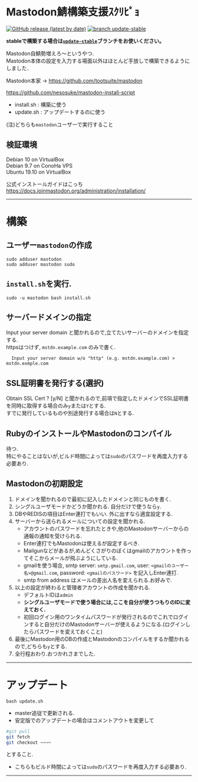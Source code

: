 # Mastodon鯖構築支援ｽｸﾘﾋﾟｮ  
[![GitHub release (latest by date)](https://img.shields.io/github/v/release/nesosuke/mastodon-install-script)][releases]
[![branch update-stable](https://img.shields.io/badge/branch-update--stable-blueviolet)][update-stable]  

[releases]: https://github.com/nesosuke/mastodon-install-script/releases
[update-stable]: https://github.com/nesosuke/mastodon-install-script/tree/update-stable  

**stableで構築する場合は[`update-stable`](https://github.com/nesosuke/mastodon-install-script/tree/update-stable)ブランチをお使いください。**

Mastodon自鯖勢増えろ～というやつ.  
Mastodon本体の設定を入力する場面以外はほとんど手放しで構築できるようにしました．  

Mastodon本家
→ <https://github.com/tootsuite/mastodon>

<https://github.com/nesosuke/mastodon-install-script>

- install.sh : 構築に使う  
- update.sh  : アップデートするのに使う  

(注)どちらも`mastodon`ユーザーで実行すること  

## 検証環境  
Debian 10 on VirtualBox  
Debian 9.7 on ConoHa VPS  
Ubuntu 19.10 on VirtualBox  

公式インストールガイドはこっち
<https://docs.joinmastodon.org/administration/installation/>  

---  
# 構築
  
## ユーザー`mastodon`の作成  
  ```  
  sudo adduser mastodon
  sudo adduser mastodon sudo
  ``` 

## `install.sh`を実行.  
  ```  
  sudo -u mastodon bash install.sh
  ```  

## サーバードメインの指定
Input your server domain と聞かれるので,立てたいサーバーのドメインを指定する.  
httpsはつけず, `mstdn.example.com` のみで書く.   

```  
  Input your server domain w/o "http" (e.g. mstdn.example.com) > mstdn.exmple.com
```  

## SSL証明書を発行する(選択)
Obtain SSL Cert ? [y/N] と聞かれるので,前項で指定したドメインでSSL証明書を同時に取得する場合のみ`y`または`Y`とする.  
  すでに発行しているものや別途発行する場合は`N`とする.  

## RubyのインストールやMastodonのコンパイル
待つ.     
特にやることはないが,ビルド時間によっては`sudo`のパスワードを再度入力する必要あり.  

## Mastodonの初期設定  
1. ドメインを聞かれるので最初に記入したドメインと同じものを書く.  
1. シングルユーザモードかどうか聞かれる. 自分だけで使うなら`y`.  
1. DBやREDISの項目はEnter連打でもいい. 外に出すなら適宜設定する.  
1. サーバーから送られるメールについての設定を聞かれる.  
    - アカウントのパスワードを忘れたときや,他のMastodonサーバーからの通報の通知を受けられる.  
    - Enter連打でもMastodonは使えるが設定するべき.  
    - Mailgunなどがあるが,めんどくさがりのぼくはgmailのアカウントを作ってそこからメールが飛ぶようにしている.
    - gmailを使う場合, smtp server: `smtp.gmail.com`, user: `<gmailのユーザー名>@gmail.com`, password: `<gmailのパスワード>` を記入しEnter連打. 
    - smtp from address はメールの差出人名を変えられる.お好みで.  
1. 以上の設定が終わると管理者アカウントの作成を聞かれる.  
    - デフォルトIDは`admin`　　
    - **シングルユーザモードで使う場合には,ここを自分が使うつもりのIDに変えておく.** 
    - 初回ログイン用のワンタイムパスワードが発行されるのでこれでログインすると自分だけのMastodonサーバーが使えるようになる.(ログインしたらパスワードを変えておくこと)   
1. 最後にMastodon用のDBの作成とMastodonのコンパイルをするか聞かれるので,どちらも`y`とする.  
1. 全行程おわり.おつかれさまでした.  

---  
# アップデート  
```  
bash update.sh
```
- master追従で更新される.
- 安定版でのアップデートの場合はコメントアウトを変更して  

```update.sh  
#git pull
git fetch 
git checkout ~~~~
```  
とすること.  

- こちらもビルド時間によっては`sudo`のパスワードを再度入力する必要あり.

---   

